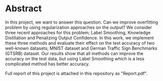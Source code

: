 # Abstract
In this project, we want to answer this question. Can we improve overfitting problem by using regularization approaches on the output? We consider three recent approaches for this problem; Label Smoothing, Knowledge Distillation and Penalizing Output Confidence. In this work, we implement these three methods and evaluate their effect on the test accuracy of two well-known datasets; MNIST dataset and German Traffic Sign Benchmarks (GTSRB) dataset. Our results show that all methods can improve the accuracy on the test data, but using Label Smoothing which is a less complicated method has better accuracy.

Full report of this project is attached in this repository as "Report.pdf".
